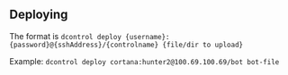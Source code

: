 ## Deploying
The format is `dcontrol deploy {username}:{password}@{sshAddress}/{controlname} {file/dir to upload}`

Example: `dcontrol deploy cortana:hunter2@100.69.100.69/bot bot-file`
